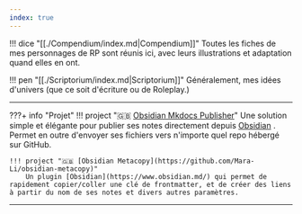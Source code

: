 ```yaml
---
index: true
---
```


!!! dice "[[./Compendium/index.md|Compendium]]"
    Toutes les fiches de mes personnages de RP sont réunis ici, avec leurs illustrations et adaptation quand elles en ont. 

!!! pen "[[./Scriptorium/index.md|Scriptorium]]"
    Généralement, mes idées d'univers (que ce soit d'écriture ou de Roleplay.)

---
???+ info "Projet"
    !!! project "🇬🇧 [Obsidian Mkdocs Publisher](https://obsidianmkdocs.github.io/obsidian_mkdocs_publisher_docs/)"
        Une solution simple et élégante pour publier ses notes directement depuis [Obsidian](https://www.obsidian.md/) . Permet en outre d'envoyer ses fichiers vers n'importe quel repo hébergé sur GitHub.

    !!! project "🇬🇧 [Obsidian Metacopy](https://github.com/Mara-Li/obsidian-metacopy)"
        Un plugin [Obsidian](https://www.obsidian.md/) qui permet de rapidement copier/coller une clé de frontmatter, et de créer des liens à partir du nom de ses notes et divers autres paramètres.

---